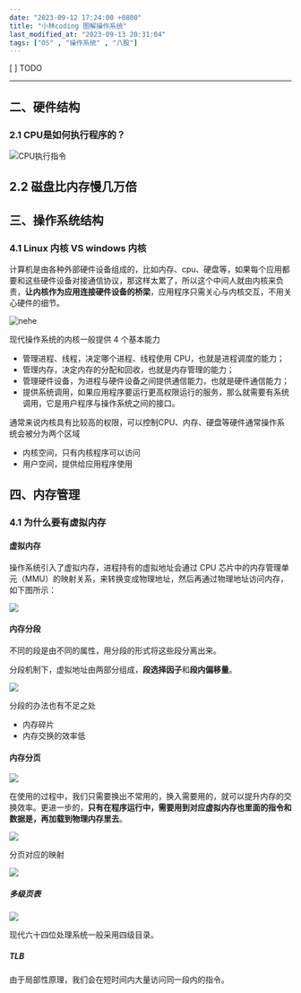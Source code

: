 ```yaml
---
date: "2023-09-12 17:24:00 +0800"
title: "小林coding 图解操作系统"
last_modified_at: "2023-09-13 20:31:04"
tags: ["OS" , "操作系统" , "八股"]
---
```


[ ] TODO

------

## 二、硬件结构

### 2.1 CPU是如何执行程序的？

![CPU执行指令](https://cdn.xiaolincoding.com/gh/xiaolincoder/ImageHost2/%E6%93%8D%E4%BD%9C%E7%B3%BB%E7%BB%9F/%E7%A8%8B%E5%BA%8F%E6%89%A7%E8%A1%8C/%E6%8C%87%E4%BB%A4%E5%91%A8%E6%9C%9F%E5%B7%A5%E4%BD%9C%E7%BB%84%E4%BB%B6.png)

## 2.2 磁盘比内存慢几万倍

## 三、操作系统结构

### 4.1 Linux 内核 VS windows 内核

计算机是由各种外部硬件设备组成的，比如内存、cpu、硬盘等，如果每个应用都要和这些硬件设备对接通信协议，那这样太累了，所以这个中间人就由内核来负责，**让内核作为应用连接硬件设备的桥梁**，应用程序只需关心与内核交互，不用关心硬件的细节。

![nehe](https://cdn.xiaolincoding.com/gh/xiaolincoder/ImageHost4@main/%E6%93%8D%E4%BD%9C%E7%B3%BB%E7%BB%9F/%E5%86%85%E6%A0%B8/Kernel_Layout.png)

现代操作系统的内核一般提供 4 个基本能力

- 管理进程、线程，决定哪个进程、线程使用 CPU，也就是进程调度的能力；
- 管理内存，决定内存的分配和回收，也就是内存管理的能力；
- 管理硬件设备，为进程与硬件设备之间提供通信能力，也就是硬件通信能力；
- 提供系统调用，如果应用程序要运行更高权限运行的服务，那么就需要有系统调用，它是用户程序与操作系统之间的接口。

通常来说内核具有比较高的权限，可以控制CPU、内存、硬盘等硬件通常操作系统会被分为两个区域

- 内核空间，只有内核程序可以访问
- 用户空间，提供给应用程序使用

## 四、内存管理

### 4.1 为什么要有虚拟内存

#### 虚拟内存

操作系统引入了虚拟内存，进程持有的虚拟地址会通过 CPU 芯片中的内存管理单元（MMU）的映射关系，来转换变成物理地址，然后再通过物理地址访问内存，如下图所示：

![](https://cdn.xiaolincoding.com//mysql/other/72ab76ba697e470b8ceb14d5fc5688d9.png)

#### 内存分段

不同的段是由不同的属性，用分段的形式将这些段分离出来。

分段机制下，虚拟地址由两部分组成，**段选择因子**和**段内偏移量**。

![](https://cdn.xiaolincoding.com//mysql/other/a9ed979e2ed8414f9828767592aadc21.png)



分段的办法也有不足之处

- 内存碎片
- 内存交换的效率低

#### 内存分页

![](https://cdn.xiaolincoding.com//mysql/other/08a8e315fedc4a858060db5cb4a654af.png)

在使用的过程中，我们只需要换出不常用的，换入需要用的，就可以提升内存的交换效率。更进一步的，**只有在程序运行中，需要用到对应虚拟内存也里面的指令和数据是，再加载到物理内存里去**。

![](https://cdn.xiaolincoding.com//mysql/other/388a29f45fe947e5a49240e4eff13538-20230309234651917.png)

分页对应的映射

![](https://cdn.xiaolincoding.com//mysql/other/7884f4d8db4949f7a5bb4bbd0f452609.png)

##### 多级页表

![](https://cdn.xiaolincoding.com//mysql/other/19296e249b2240c29f9c52be70f611d5.png)

现代六十四位处理系统一般采用四级目录。

##### TLB

由于局部性原理，我们会在短时间内大量访问同一段内的指令。
